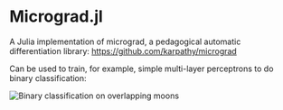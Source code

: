 # Micrograd.jl

A Julia implementation of micrograd, a pedagogical automatic differentiation library: https://github.com/karpathy/micrograd

Can be used to train, for example, simple multi-layer perceptrons to do binary classification:

![Binary classification on overlapping moons](binary_classification_moons.png)
